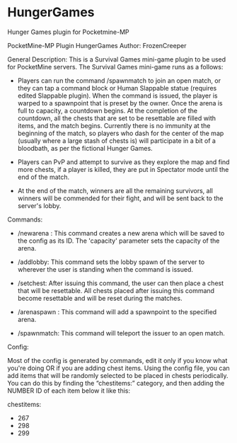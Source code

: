 # HungerGames
Hunger Games plugin for Pocketmine-MP

PocketMine-MP Plugin 
HungerGames
Author: FrozenCreeper

General Description:  This is a Survival Games mini-game plugin to be used for PocketMine servers.  The Survival Games mini-game runs as a follows:

- Players can run the command /spawnmatch to join an open match, or they can tap a command block or Human Slappable statue (requires edited Slappable plugin).  When the command is issued, the player is warped to a spawnpoint that is preset by the owner.  Once the arena is full to capacity, a countdown begins.  At the completion of the countdown, all the chests that are set to be resettable are filled with items, and the match begins.  Currently there is no immunity at the beginning of the match, so players who dash for the center of the map (usually where a large stash of chests is) will participate in a bit of a bloodbath, as per the fictional Hunger Games.

-  Players can PvP and attempt to survive as they explore the map and find more chests, if a player is killed, they are put in Spectator mode until the end of the match.

- At the end of the match, winners are all the remaining survivors, all winners will be commended for their fight, and will be sent back to the server's lobby.

Commands:

-  /newarena <id> <capacity>:  This command creates a new arena which will be saved to the config as its ID.  The 'capacity' parameter sets the capacity of the arena.

- /addlobby: This command sets the lobby spawn of the server to wherever the user is standing when the command is issued.

- /setchest:  After issuing this command, the user can then place a chest that will be resettable.  All chests placed after issuing this command become resettable and will be reset during the matches.

- /arenaspawn <arenaId>: This command will add a spawnpoint to the specified arena.

- /spawnmatch: This command will teleport the issuer to an open match.

Config:

Most of the config is generated by commands, edit it only if you know what you're doing OR if you are adding chest items.  Using the config file, you can add items that will be randomly selected to be placed in chests periodically.  You can do this by finding the “chestitems:” category, and then adding the NUMBER ID of each item below it like this:
 
chestitems:
 - 267
 - 298
 - 299
